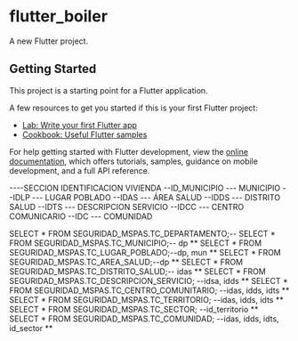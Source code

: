 # flutter_boiler

A new Flutter project.

## Getting Started

This project is a starting point for a Flutter application.

A few resources to get you started if this is your first Flutter project:

- [Lab: Write your first Flutter app](https://docs.flutter.dev/get-started/codelab)
- [Cookbook: Useful Flutter samples](https://docs.flutter.dev/cookbook)


For help getting started with Flutter development, view the
[online documentation](https://docs.flutter.dev/), which offers tutorials,
samples, guidance on mobile development, and a full API reference.

----SECCION IDENTIFICACION VIVIENDA
--ID_MUNICIPIO --- MUNICIPIO
--IDLP --- LUGAR POBLADO
--IDAS --- ÁREA SALUD
--IDDS --- DISTRITO SALUD
--IDTS --- DESCRIPCION SERVICIO
--IDCC --- CENTRO COMUNICARIO
--IDC  --- COMUNIDAD

SELECT * FROM SEGURIDAD_MSPAS.TC_DEPARTAMENTO;--
SELECT * FROM SEGURIDAD_MSPAS.TC_MUNICIPIO;-- dp **
SELECT * FROM SEGURIDAD_MSPAS.TC_LUGAR_POBLADO;--dp, mun **
SELECT * FROM SEGURIDAD_MSPAS.TC_AREA_SALUD;--dp **
SELECT * FROM SEGURIDAD_MSPAS.TC_DISTRITO_SALUD;-- idas **
SELECT * FROM SEGURIDAD_MSPAS.TC_DESCRIPCION_SERVICIO; --idsa, idds **
SELECT * FROM SEGURIDAD_MSPAS.TC_CENTRO_COMUNITARIO; --idas, idds, idts **
SELECT * FROM SEGURIDAD_MSPAS.TC_TERRITORIO; --idas, idds, idts **
SELECT * FROM SEGURIDAD_MSPAS.TC_SECTOR; --id_territorio **
SELECT * FROM SEGURIDAD_MSPAS.TC_COMUNIDAD; --idas, idds, idts, id_sector **